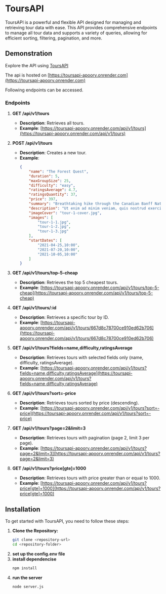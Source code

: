 # ToursAPI

ToursAPI is a powerful and flexible API designed for managing and retrieving tour data with ease. This API provides comprehensive endpoints to manage all tour data and supports a variety of queries, allowing for efficient sorting, filtering, pagination, and more.

## Demonstration

Explore the API using [ToursAPI](https://documenter.getpostman.com/view/25561480/2sA3dsnZzb)

The api is hosted on [https://toursapi-apoorv.onrender.com](https://toursapi-apoorv.onrender.com)

Following endpoints can be accessed.
### Endpoints

1. **GET /api/v1/tours**
   - **Description**: Retrieves all tours.
   - **Example**: [https://toursapi-apoorv.onrender.com/api/v1/tours](https://toursapi-apoorv.onrender.com/api/v1/tours)

2. **POST /api/v1/tours**
   - **Description**: Creates a new tour.
   - **Example**:
     ```json
     {
         "name": "The Forest Quest",
         "duration": 5,
         "maxGroupSize": 25,
         "difficulty": "easy",
         "ratingsAverage": 4.7,
         "ratingsQuantity": 37,
         "price": 397,
         "summary": "Breathtaking hike through the Canadian Banff National Park",
         "description": "Ut enim ad minim veniam, quis nostrud exercitation ullamco laboris nisi ut aliquip ex ea commodo consequat. Duis aute irure dolor in reprehenderit in voluptate velit esse cillum dolore eu fugiat nulla pariatur.\nLorem ipsum dolor sit amet, consectetur adipisicing elit, sed do eiusmod tempor incididunt ut labore et dolore magna aliqua. Excepteur sint occaecat cupidatat non proident, sunt in culpa qui officia deserunt mollit anim id est laborum.",
         "imageCover": "tour-1-cover.jpg",
         "images": [
             "tour-1-1.jpg",
             "tour-1-2.jpg",
             "tour-1-3.jpg"
         ],
         "startDates": [
             "2021-04-25,10:00",
             "2021-07-20,10:00",
             "2021-10-05,10:00"
         ]
     }
     ```

3. **GET /api/v1/tours/top-5-cheap**
   - **Description**: Retrieves the top 5 cheapest tours.
   - **Example**: [https://toursapi-apoorv.onrender.com/api/v1/tours/top-5-cheap](https://toursapi-apoorv.onrender.com/api/v1/tours/top-5-cheap)

4. **GET /api/v1/tours/:id**
   - **Description**: Retrieves a specific tour by ID.
   - **Example**: [https://toursapi-apoorv.onrender.com/api/v1/tours/667d8c78700ce910ed62b706](https://toursapi-apoorv.onrender.com/api/v1/tours/667d8c78700ce910ed62b706)

5. **GET /api/v1/tours?fields=name,difficulty,ratingsAverage**
   - **Description**: Retrieves tours with selected fields only (name, difficulty, ratingsAverage).
   - **Example**: [https://toursapi-apoorv.onrender.com/api/v1/tours?fields=name,difficulty,ratingsAverage](https://toursapi-apoorv.onrender.com/api/v1/tours?fields=name,difficulty,ratingsAverage)

6. **GET /api/v1/tours?sort=-price**
   - **Description**: Retrieves tours sorted by price (descending).
   - **Example**: [https://toursapi-apoorv.onrender.com/api/v1/tours?sort=-price](https://toursapi-apoorv.onrender.com/api/v1/tours?sort=-price)

7. **GET /api/v1/tours?page=2&limit=3**
   - **Description**: Retrieves tours with pagination (page 2, limit 3 per page).
   - **Example**: [https://toursapi-apoorv.onrender.com/api/v1/tours?page=2&limit=3](https://toursapi-apoorv.onrender.com/api/v1/tours?page=2&limit=3)

8. **GET /api/v1/tours?price[gte]=1000**
   - **Description**: Retrieves tours with price greater than or equal to 1000.
   - **Example**: [https://toursapi-apoorv.onrender.com/api/v1/tours?price[gte]=1000](https://toursapi-apoorv.onrender.com/api/v1/tours?price[gte]=1000)


## Installation

To get started with ToursAPI, you need to follow these steps:

1. **Clone the Repository:**
   ```bash
   git clone <repository-url>
   cd <repository-folder>

2. **set up the config.env file**
3. **install dependencise**
   ```bash
   npm install
4. **run the server**
   ```bash
   node server.js
